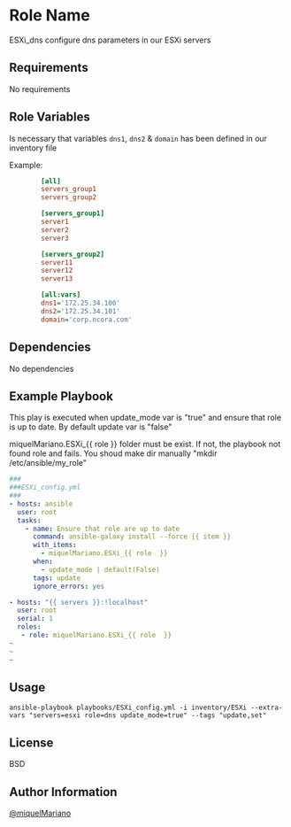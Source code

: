 Role Name
=========

ESXi_dns configure dns parameters in our ESXi servers

Requirements
------------

No requirements

Role Variables
--------------

Is necessary that variables `dns1`, `dns2` & `domain` has been defined in our inventory file

Example:

```ini
		[all]
		servers_group1
		servers_group2

		[servers_group1]
		server1
		server2
		server3

		[servers_group2]
		server11
		server12
		server13

		[all:vars]
		dns1='172.25.34.100'
		dns2='172.25.34.101'
		domain='corp.ncora.com'
```

Dependencies
------------

No dependencies

Example Playbook
----------------

This play is executed when update_mode var is "true" and ensure that role is up to date. By default update var is "false"

miquelMariano.ESXi_{{ role }} folder must be exist. If not, the playbook not found role and fails. You shoud make dir manually "mkdir /etc/ansible/my_role"

```yaml
###
###ESXi_config.yml
###		
- hosts: ansible
  user: root
  tasks:
    - name: Ensure that role are up to date
      command: ansible-galaxy install --force {{ item }}
      with_items:
        - miquelMariano.ESXi_{{ role  }}
      when:
        - update_mode | default(False)
      tags: update
      ignore_errors: yes

- hosts: "{{ servers }}:!localhost"
  user: root
  serial: 1
  roles:
   - role: miquelMariano.ESXi_{{ role  }}
~
~
~

```

Usage
------

```ssh
ansible-playbook playbooks/ESXi_config.yml -i inventory/ESXi --extra-vars "servers=esxi role=dns update_mode=true" --tags "update,set"
```


License
-------

BSD

Author Information
------------------

[@miquelMariano](https://twitter.com/miquelMariano)

